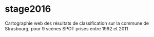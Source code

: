 # stage2016
Cartographie web des résultats de classification sur la commune de Strasbourg, pour 9 scènes SPOT prises entre 1992 et 2011
